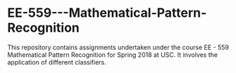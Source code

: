# EE-559---Mathematical-Pattern-Recognition
This repository contains assignments undertaken under the course EE - 559 Mathematical Pattern Recognition for Spring 2018 at USC. It involves the application of different classifiers. 
